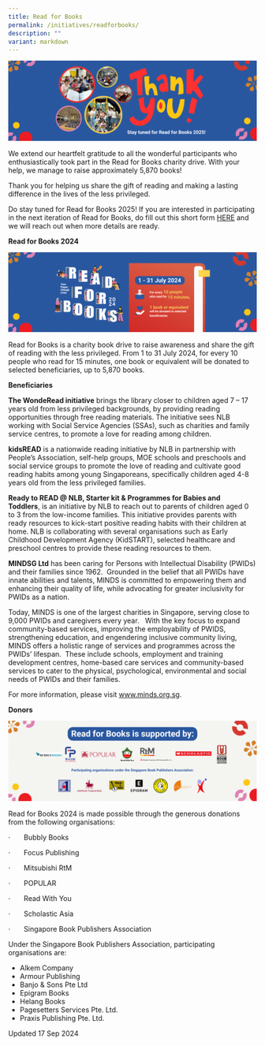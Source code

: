 ```yaml
---
title: Read for Books
permalink: /initiatives/readforbooks/
description: ""
variant: markdown
---
```

![](/images/Thank_You_Banner.png)

We extend our heartfelt gratitude to all the wonderful participants who enthusiastically took part in the Read for Books charity drive. With your help, we manage to raise approximately 5,870 books!

Thank you for helping us share the gift of reading and making a lasting difference in the lives of the less privileged.

Do stay tuned for Read for Books 2025! If you are interested in participating in the next iteration of Read for Books, do fill out this short form [HERE](https://go.gov.sg/rfb25-interest/) and we will reach out when more details are ready.


**Read for Books 2024**

![](/images/RFB_Banner.png)

Read for Books is a charity book drive to raise awareness and share the gift of reading with the less privileged. From 1 to 31 July 2024, for every 10 people who read for 15 minutes, one book or equivalent will be donated to selected beneficiaries, up to 5,870 books.

**Beneficiaries**

**The WondeRead initiative**&nbsp;brings the library closer to children aged 7 – 17 years old from less privileged backgrounds, by providing reading opportunities through free reading materials. The initiative sees NLB working with Social Service Agencies (SSAs), such as charities and family service centres, to promote a love for reading among children.&nbsp;

**kidsREAD**&nbsp;is a nationwide reading initiative by NLB in partnership with People’s Association, self-help groups, MOE schools and preschools and social service groups to promote the love of reading and cultivate good reading habits among young Singaporeans, specifically children aged 4-8 years old from the less privileged families.

**Ready to READ @ NLB, Starter kit &amp; Programmes for Babies and Toddlers**,&nbsp;is an initiative by NLB to reach out to parents of children aged 0 to 3 from the low-income families. This initiative provides parents with ready resources to kick-start positive reading habits with their children at home. NLB is collaborating with several organisations such as Early Childhood Development Agency (KidSTART), selected healthcare and preschool centres to provide these reading resources to them.

**MINDSG Ltd** has been caring for Persons with Intellectual Disability (PWIDs) and their families since 1962.&nbsp; Grounded in the belief that all PWIDs have innate abilities and talents, MINDS is committed to empowering them and enhancing their quality of life, while advocating for greater inclusivity for PWIDs as a nation.

Today, MINDS is one of the largest charities in Singapore, serving close to 9,000 PWIDs and caregivers every year.&nbsp;&nbsp; With the key focus to expand community-based services, improving the employability of PWIDS, strengthening education, and engendering inclusive community living, MINDS offers a holistic range of services and programmes across the PWIDs’ lifespan.&nbsp; These include schools, employment and training development centres, home-based care services and community-based services to cater to the physical, psychological, environmental and social needs of PWIDs and their families.&nbsp;&nbsp;&nbsp;

For more information, please visit www.minds.org.sg.

**Donors**

![](/images/Donor_Banner.png)

Read for Books 2024 is made possible through the generous donations from the following organisations:

·&nbsp;&nbsp;&nbsp;&nbsp;&nbsp;&nbsp;&nbsp;Bubbly Books

·&nbsp;&nbsp;&nbsp;&nbsp;&nbsp;&nbsp;&nbsp;Focus Publishing

·&nbsp;&nbsp;&nbsp;&nbsp;&nbsp;&nbsp;&nbsp;Mitsubishi RtM

·&nbsp;&nbsp;&nbsp;&nbsp;&nbsp;&nbsp;&nbsp;POPULAR

·&nbsp;&nbsp;&nbsp;&nbsp;&nbsp;&nbsp;&nbsp;Read With You

·&nbsp;&nbsp;&nbsp;&nbsp;&nbsp;&nbsp;&nbsp;Scholastic Asia

·&nbsp;&nbsp;&nbsp;&nbsp;&nbsp;&nbsp;&nbsp;Singapore Book Publishers Association

Under the Singapore Book Publishers Association, participating organisations are:

* Alkem Company
* Armour Publishing
* Banjo &amp; Sons Pte Ltd
* Epigram Books
* Helang Books
* Pagesetters Services Pte. Ltd.
* Praxis Publishing Pte. Ltd.

Updated 17 Sep 2024